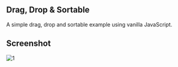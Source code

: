 ## Drag, Drop & Sortable
A simple drag, drop and sortable example using vanilla JavaScript.

## Screenshot
![1](https://github.com/masudncse/javascript-drag-drop-sortable/main/screenshots/01.png)
